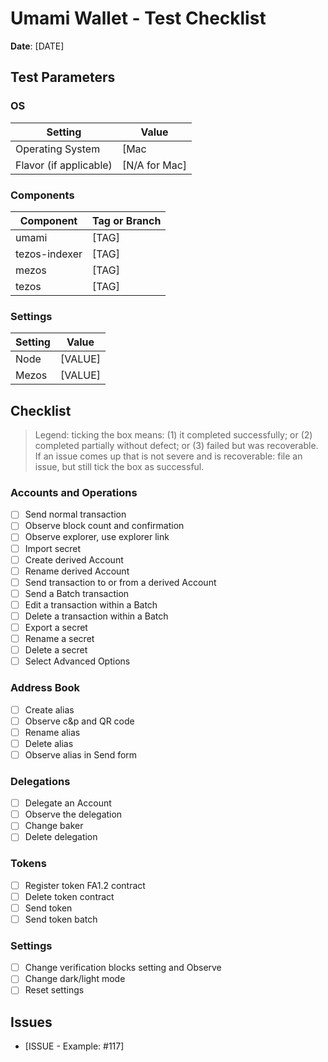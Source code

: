 # Umami Wallet - Test Checklist

**Date**: [DATE]

## Test Parameters

### OS

| Setting | Value |
|--|--|
| Operating System | [Mac|Linux] |
| Flavor (if applicable) | [N/A for Mac] |

### Components

| Component | Tag or Branch |
|--|--|
| umami | [TAG] |
| tezos-indexer | [TAG] |
| mezos | [TAG] |
| tezos | [TAG] |

### Settings

| Setting | Value |
|--|--|
| Node | [VALUE] |
| Mezos | [VALUE] |

## Checklist

> Legend: ticking the box means: (1) it completed successfully; or (2) completed partially without defect; or (3) failed but was recoverable. If an issue comes up that is not severe and is recoverable: file an issue, but still tick the box as successful.

### Accounts and Operations

 - [ ] Send normal transaction
 - [ ] Observe block count and confirmation
 - [ ] Observe explorer, use explorer link
 - [ ] Import secret
 - [ ] Create derived Account
 - [ ] Rename derived Account
 - [ ] Send transaction to or from a derived Account
 - [ ] Send a Batch transaction
 - [ ] Edit a transaction within a Batch
 - [ ] Delete a transaction within a Batch
 - [ ] Export a secret
 - [ ] Rename a secret
 - [ ] Delete a secret
 - [ ] Select Advanced Options

### Address Book

 - [ ] Create alias
 - [ ] Observe c&p and QR code
 - [ ] Rename alias
 - [ ] Delete alias
 - [ ] Observe alias in Send form

### Delegations

 - [ ] Delegate an Account
 - [ ] Observe the delegation
 - [ ] Change baker
 - [ ] Delete delegation

### Tokens

 - [ ] Register token FA1.2 contract
 - [ ] Delete token contract
 - [ ] Send token
 - [ ] Send token batch

### Settings

 - [ ] Change verification blocks setting and Observe
 - [ ] Change dark/light mode
 - [ ] Reset settings

## Issues

 * [ISSUE - Example: #117]
